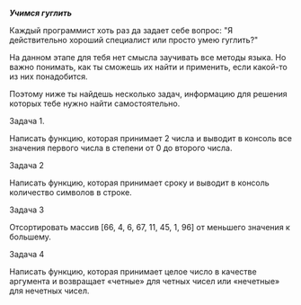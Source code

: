 ***Учимся гуглить***

Каждый программист хоть раз да задает себе вопрос: "Я действительно хороший специалист или просто умею гуглить?"

На данном этапе для тебя нет смысла заучивать все методы языка. Но важно понимать, как ты сможешь их найти и применить, если какой-то из них понадобится.

Поэтому ниже ты найдешь несколько задач, информацию для решения которых тебе нужно найти самостоятельно.

Задача 1.

Написать функцию, которая принимает 2 числа и выводит в консоль все значения первого числа в степени от 0 до второго числа.

Задача 2

Написать функцию, которая принимает сроку и выводит в консоль количество символов в строке.

Задача 3

Отсортировать массив [66, 4, 6, 67, 11, 45, 1, 96] от меньшего значения к большему.

Задача 4

Написать функцию, которая принимает целое число в качестве аргумента и возвращает «четные» для четных чисел или «нечетные» для нечетных чисел.